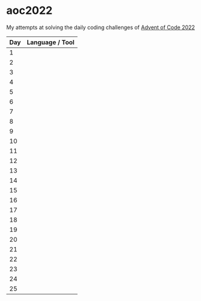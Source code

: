 # aoc2022

My attempts at solving the daily coding challenges of [Advent of Code 2022](https://adventofcode.com/2021)

| Day | Language / Tool                                 |
| --- | ----------------------------------------------- |
| 1   |                                                 |
| 2   |                                                 |
| 3   |                                                 |
| 4   |                                                 |
| 5   |                                                 |
| 6   |                                                 |
| 7   |                                                 |
| 8   |                                                 |
| 9   |                                                 |
| 10  |                                                 |
| 11  |                                                 |
| 12  |                                                 |
| 13  |                                                 |
| 14  |                                                 |
| 15  |                                                 |
| 16  |                                                 |
| 17  |                                                 |
| 18  |                                                 |
| 19  |                                                 |
| 20  |                                                 |
| 21  |                                                 |
| 22  |                                                 |
| 23  |                                                 |
| 24  |                                                 |
| 25  |                                                 |
